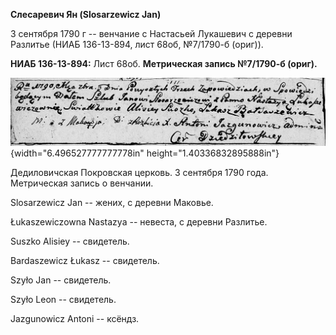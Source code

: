 **Слесаревич Ян (Slosarzewicz Jan)**

3 сентября 1790 г -- венчание с Настасьей Лукашевич с деревни Разлитье
(НИАБ 136-13-894, лист 68об, №7/1790-б (ориг)).

**НИАБ 136-13-894:** Лист 68об. **Метрическая запись №7/1790-б (ориг).**

![](./media/c8ce7ffe2a18f1e565d51324cf75d7c559469368.png){width="6.496527777777778in"
height="1.40336832895888in"}

Дедиловичская Покровская церковь. 3 сентября 1790 года. Метрическая
запись о венчании.

Slosarzewicz Jan -- жених, с деревни Маковье.

Łukaszewiczowna Nastazya -- невеста, с деревни Разлитье.

Suszko Alisiey -- свидетель.

Bardaszewicz Łukasz -- свидетель.

Szyło Jan -- свидетель.

Szyło Leon -- свидетель.

Jazgunowicz Antoni -- ксёндз.
